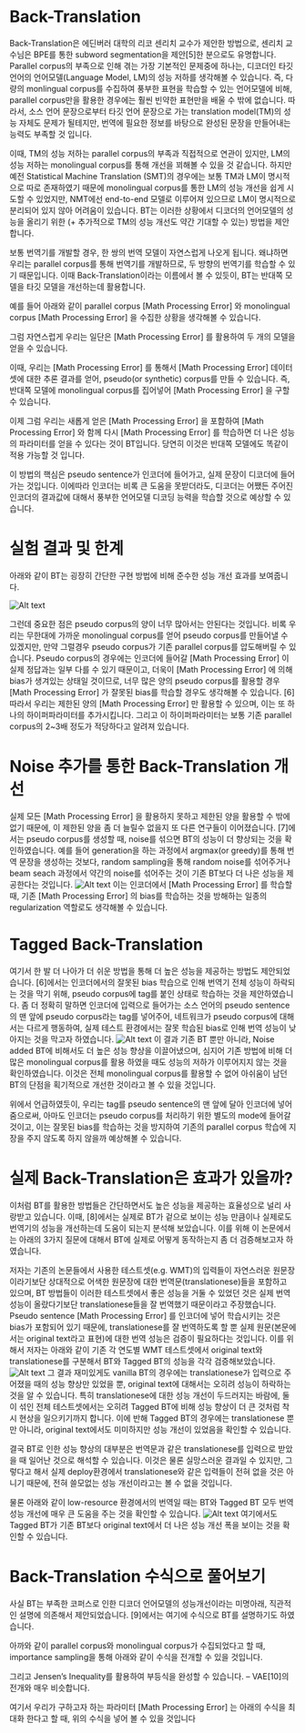 # Back-Translation
Back-Translation은 에딘버러 대학의 리코 센리치 교수가 제안한 방법으로, 센리치 교수님은 BPE를 통한 subword segmentation을 제안[5]한 분으로도 유명합니다. Parallel corpus의 부족으로 인해 겪는 가장 기본적인 문제중에 하나는, 디코더인 타깃 언어의 언어모델(Language Model, LM)의 성능 저하를 생각해볼 수 있습니다. 즉, 다량의 monlingual corpus를 수집하여 풍부한 표현을 학습할 수 있는 언어모델에 비해, parallel corpus만을 활용한 경우에는 훨씬 빈약한 표현만을 배울 수 밖에 없습니다. 따라서, 소스 언어 문장으로부터 타깃 언어 문장으로 가는 translation model(TM)의 성능 자체도 문제가 될테지만, 번역에 필요한 정보를 바탕으로 완성된 문장을 만들어내는 능력도 부족할 것 입니다.


이때, TM의 성능 저하는 parallel corpus의 부족과 직접적으로 연관이 있지만, LM의 성능 저하는 monolingual corpus를 통해 개선을 꾀해볼 수 있을 것 같습니다. 하지만 예전 Statistical Machine Translation (SMT)의 경우에는 보통 TM과 LM이 명시적으로 따로 존재하였기 때문에 monolingual corpus를 통한 LM의 성능 개선을 쉽게 시도할 수 있었지만, NMT에선 end-to-end 모델로 이루어져 있으므로 LM이 명시적으로 분리되어 있지 않아 어려움이 있습니다. BT는 이러한 상황에서 디코더의 언어모델의 성능을 올리기 위한 (+ 추가적으로 TM의 성능 개선도 약간 기대할 수 있는) 방법을 제안합니다.


보통 번역기를 개발할 경우, 한 쌍의 번역 모델이 자연스럽게 나오게 됩니다. 왜냐하면 우리는 parallel corpus를 통해 번역기를 개발하므로, 두 방향의 번역기를 학습할 수 있기 때문입니다. 이때 Back-Translation이라는 이름에서 볼 수 있듯이, BT는 반대쪽 모델을 타깃 모델을 개선하는데 활용합니다.

예를 들어 아래와 같이 parallel corpus [Math Processing Error] 와 monolingual corpus [Math Processing Error] 을 수집한 상황을 생각해볼 수 있습니다.


그럼 자연스럽게 우리는 일단은 [Math Processing Error] 를 활용하여 두 개의 모델을 얻을 수 있습니다.


이때, 우리는 [Math Processing Error] 를 통해서 [Math Processing Error] 데이터셋에 대한 추론 결과를 얻어, pseudo(or synthetic) corpus를 만들 수 있습니다. 즉, 반대쪽 모델에 monolingual corpus를 집어넣어 [Math Processing Error] 을 구할 수 있습니다.


이제 그럼 우리는 새롭게 얻은 [Math Processing Error] 을 포함하여 [Math Processing Error] 와 함께 다시 [Math Processing Error] 를 학습하면 더 나은 성능의 파라미터를 얻을 수 있다는 것이 BT입니다. 당연히 이것은 반대쪽 모델에도 똑같이 적용 가능할 것 입니다.


이 방법의 핵심은 pseudo sentence가 인코더에 들어가고, 실제 문장이 디코더에 들어가는 것입니다. 이에따라 인코더는 비록 큰 도움을 못받더라도, 디코더는 어쨌든 주어진 인코더의 결과값에 대해서 풍부한 언어모델 디코딩 능력을 학습할 것으로 예상할 수 있습니다.
# 실험 결과 및 한계
아래와 같이 BT는 굉장히 간단한 구현 방법에 비해 준수한 성능 개선 효과를 보여줍니다.

![Alt text](https://kh-kim.github.io/assets/images/20200930/1.png)

그런데 중요한 점은 pseudo corpus의 양이 너무 많아서는 안된다는 것입니다. 비록 우리는 무한대에 가까운 monolingual corpus를 얻어 pseudo corpus를 만들어낼 수 있겠지만, 만약 그럴경우 pseudo corpus가 기존 parallel corpus를 압도해버릴 수 있습니다. Pseudo corpus의 경우에는 인코더에 들어갈 [Math Processing Error] 이 실제 정답과는 일부 다를 수 있기 때문이고, 더욱이 [Math Processing Error] 에 의해 bias가 생겨있는 상태일 것이므로, 너무 많은 양의 pseudo corpus를 활용할 경우 [Math Processing Error] 가 잘못된 bias를 학습할 경우도 생각해볼 수 있습니다. [6] 따라서 우리는 제한된 양의 [Math Processing Error] 만 활용할 수 있으며, 이는 또 하나의 하이퍼파라미터를 추가시킵니다. 그리고 이 하이퍼파라미터는 보통 기존 parallel corpus의 2~3배 정도가 적당하다고 알려져 있습니다.
# Noise 추가를 통한 Back-Translation 개선
실제 모든 [Math Processing Error] 을 활용하지 못하고 제한된 양을 활용할 수 밖에 없기 때문에, 이 제한된 양을 좀 더 늘릴수 없을지 또 다른 연구들이 이어졌습니다. [7]에서는 pseudo corpus를 생성할 때, noise를 섞으면 BT의 성능이 더 향상되는 것을 확인하였습니다. 예를 들어 generation을 하는 과정에서 argmax(or greedy)를 통해 번역 문장을 생성하는 것보다, random sampling을 통해 random noise를 섞어주거나 beam seach 과정에서 약간의 noise를 섞어주는 것이 기존 BT보다 더 나은 성능을 제공한다는 것입니다.
![Alt text](https://kh-kim.github.io/assets/images/20200930/2.png)
이는 인코더에서 [Math Processing Error] 를 학습할 때, 기존 [Math Processing Error] 의 bias를 학습하는 것을 방해하는 일종의 regularization 역할로도 생각해볼 수 있습니다.

# Tagged Back-Translation
여기서 한 발 더 나아가 더 쉬운 방법을 통해 더 높은 성능을 제공하는 방법도 제안되었습니다. [6]에서는 인코더에서의 잘못된 bias 학습으로 인해 번역기 전체 성능이 하락되는 것을 막기 위해, pseudo corpus에 tag를 붙인 상태로 학습하는 것을 제안하였습니다. 좀 더 정확히 말하면 인코더에 입력으로 들어가는 소스 언어의 pseudo sentence의 맨 앞에 pseudo corpus라는 tag를 넣어주어, 네트워크가 pseudo corpus에 대해서는 다르게 행동하여, 실제 테스트 환경에서는 잘못 학습된 bias로 인해 번역 성능이 낮아지는 것을 막고자 하였습니다.
![Alt text](https://kh-kim.github.io/assets/images/20200930/3.png)
이 결과 기존 BT 뿐만 아니라, Noise added BT에 비해서도 더 높은 성능 향상을 이끌어냈으며, 심지어 기존 방법에 비해 더 많은 monolingual corpus를 활용 하였을 때도 성능의 저하가 이루어지지 않는 것을 확인하였습니다. 이것은 전체 monolingual corpus를 활용할 수 없어 아쉬움이 남던 BT의 단점을 획기적으로 개선한 것이라고 볼 수 있을 것입니다.

위에서 언급하였듯이, 우리는 tag를 pseudo sentence의 맨 앞에 달아 인코더에 넣어줌으로써, 아마도 인코더는 pseudo corpus를 처리하기 위한 별도의 mode에 들어갈 것이고, 이는 잘못된 bias를 학습하는 것을 방지하여 기존의 parallel corpus 학습에 지장을 주지 않도록 하지 않을까 예상해볼 수 있습니다.
# 실제 Back-Translation은 효과가 있을까?
이처럼 BT를 활용한 방법들은 간단하면서도 높은 성능을 제공하는 효율성으로 널리 사랑받고 있습니다. 이때, [8]에서는 실제로 BT가 겉으로 보이는 성능 만큼이나 실제로도 번역기의 성능을 개선하는데 도움이 되는지 분석해 보았습니다. 이를 위해 이 논문에서는 아래의 3가지 질문에 대해서 BT에 실제로 어떻게 동작하는지 좀 더 검증해보고자 하였습니다. 

저자는 기존의 논문들에서 사용한 테스트셋(e.g. WMT)의 입력들이 자연스러운 원문장이라기보단 상대적으로 어색한 원문장에 대한 번역문(translationese)들을 포함하고 있으며, BT 방법들이 이러한 테스트셋에서 좋은 성능을 거둘 수 있었던 것은 실제 번역성능이 올랐다기보단 translationese들을 잘 번역했기 때문이라고 주장했습니다. Pseudo sentence [Math Processing Error] 를 인코더에 넣어 학습시키는 것은 bias가 포함되어 있기 때문에, translationese를 잘 번역하도록 할 뿐 실제 원문(본문에서는 original text라고 표현)에 대한 번역 성능은 검증이 필요하다는 것입니다. 이를 위해서 저자는 아래와 같이 기존 각 연도별 WMT 테스트셋에서 original text와 translationese를 구분해서 BT와 Tagged BT의 성능을 각각 검증해보았습니다.
![Alt text](https://kh-kim.github.io/assets/images/20200930/4.png)
그 결과 재미있게도 vanilla BT의 경우에는 translationese가 입력으로 주어졌을 때의 성능 향상만 있었을 뿐, original text에 대해서는 오히려 성능이 하락하는 것을 알 수 있습니다. 특히 translationese에 대한 성능 개선이 두드러지는 바람에, 둘이 섞인 전체 테스트셋에서는 오히려 Tagged BT에 비해 성능 향상이 더 큰 것처럼 착시 현상을 일으키기까지 합니다. 이에 반해 Tagged BT의 경우에는 translationese 뿐만 아니라, original text에서도 미미하지만 성능 개선이 있었음을 확인할 수 있습니다.

결국 BT로 인한 성능 향상의 대부분은 번역문과 같은 translationese를 입력으로 받았을 때 일어난 것으로 해석할 수 있습니다. 이것은 물론 실망스러운 결과일 수 있지만, 그렇다고 해서 실제 deploy환경에서 translationese와 같은 입력들이 전혀 없을 것은 아니기 때문에, 전혀 쓸모없는 성능 개선이라고는 볼 수 없을 것입니다.

물론 아래와 같이 low-resource 환경에서의 번역일 때는 BT와 Tagged BT 모두 번역 성능 개선에 매우 큰 도움을 주는 것을 확인할 수 있습니다.
![Alt text](https://kh-kim.github.io/assets/images/20200930/5.png)
여기에서도 Tagged BT가 기존 BT보다 original text에서 더 나은 성능 개선 폭을 보이는 것을 확인할 수 있습니다.
# Back-Translation 수식으로 풀어보기
사실 BT는 부족한 코퍼스로 인한 디코더 언어모델의 성능개선이라는 미명아래, 직관적인 설명에 의존해서 제안되었습니다. [9]에서는 여기에 수식으로 BT를 설명하기도 하였습니다.

아까와 같이 parallel corpus와 monolingual corpus가 수집되었다고 할 때, importance sampling을 통해 아래와 같이 수식을 전개할 수 있을 것입니다.

그리고 Jensen’s Inequality를 활용하여 부등식을 완성할 수 있습니다. – VAE[10]의 전개와 매우 비슷합니다.

여기서 우리가 구하고자 하는 파라미터 [Math Processing Error] 는 아래의 수식을 최대화 한다고 할 때, 위의 수식을 넣어 볼 수 있을 것입니다
